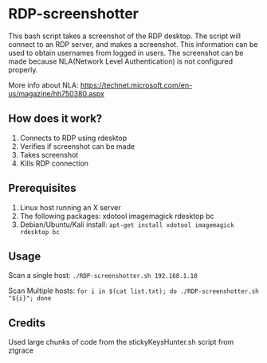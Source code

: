 # RDP-screenshotter

This bash script takes a screenshot of the RDP desktop.
The script will connect to an RDP server, and makes a screenshot. This information can be used to obtain usernames from logged in users.
The screenshot can be made because NLA(Network Level Authentication) is not configured properly.

More info about NLA: https://technet.microsoft.com/en-us/magazine/hh750380.aspx

## How does it work?

1. Connects to RDP using rdesktop
2. Verifies if screenshot can be made
3. Takes screenshot
4. Kills RDP connection

## Prerequisites

1. Linux host running an X server
2. The following packages: xdotool imagemagick rdesktop bc
3. Debian/Ubuntu/Kali install: `apt-get install xdotool imagemagick rdesktop bc`


## Usage
Scan a single host: `./RDP-screenshotter.sh 192.168.1.10`

Scan Multiple hosts: `for i in $(cat list.txt); do ./RDP-screenshotter.sh "${i}"; done`

## Credits
Used large chunks of code from the stickyKeysHunter.sh script from ztgrace

